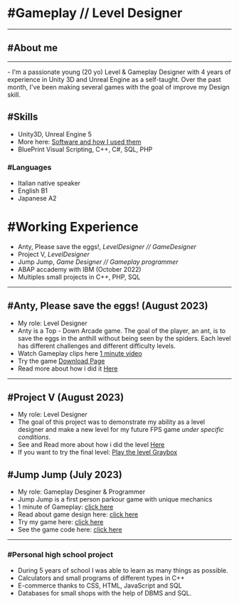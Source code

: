# #Gameplay // Level Designer

<hr>

## #About me

<hr>
- I'm a passionate young (20 yo) Level & Gameplay Designer with 4 years of experience in Unity 3D and Unreal Engine as a self-taught. Over the past month, I've been making several games with the goal of improve my Design skill.

## #Skills
- Unity3D, Unreal Engine 5
- More here: [Software and how I used them](https://github.com/GiuseppeRotondo03/GiuseppeRotondo03.github.io/blob/main/List%20of%20Programs%20that%20i%20know.pdf)
- BluePrint Visual Scripting, C++, C#, SQL, PHP

### #Languages
- Italian native speaker
- English B1
- Japanese A2

# #Working Experience

- Anty, Please save the eggs!, *LevelDesigner // GameDesigner*
- Project V, *LevelDesigner*
- Jump Jump, *Game Designer // Gameplay programmer*
- ABAP accademy with IBM (October 2022)
- Multiples small projects in C++, PHP, SQL
  
<hr>

## #Anty, Please save the eggs! (August 2023)
- My role: Level Designer
- Anty is a Top - Down Arcade game. The goal of the player, an ant, is to save the eggs in the anthill without being seen by the spiders. Each level has different challenges and different difficulty levels.
- Watch Gameplay clips here [1 minute video](https://youtu.be/yeR7v-2roT4)
- Try the game [Download Page]()
- Read more about how i did it [Here]()

<hr>

## #Project V (August 2023)
- My role: Level Designer
- The goal of this project was to demonstrate my ability as a level designer and make a new level for my future FPS game *under specific conditions*.
- See and Read more about how i did the level [Here](https://giusepperotondo03.github.io/project_V/)
- If you want to try the final level: [Play the level Graybox](https://giusepperotondo.itch.io/project-v)

## #Jump Jump (July 2023)
- My role: Gameplay Desginer & Programmer
- Jump Jump is a first person parkour game with unique mechanics
- 1 minute of Gameplay: [click here](https://youtu.be/PvDKkf-1XQo)
- Read about game design here: [click here](https://giusepperotondo03.github.io/JumpJump_Project.github.io-/)
- Try my game here: [click here](https://giusepperotondo.itch.io/jump-jump)
- See the game code here: [click here](https://giusepperotondo03.github.io/JumpJumpCode.Github.io/)


<hr>


### #Personal high school project
- During 5 years of school I was able to learn as many things as possible.
- Calculators and small programs of different types in C++
- E-commerce thanks to CSS, HTML, JavaScript and SQL
- Databases for small shops with the help of DBMS and SQL.


